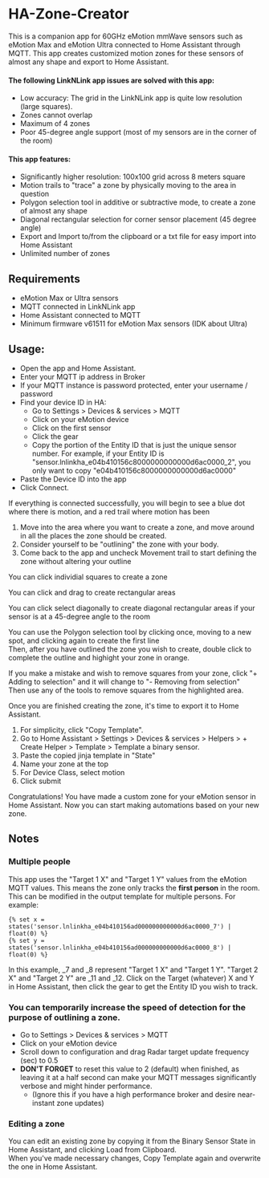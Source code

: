 # HA-Zone-Creator

This is a companion app for 60GHz eMotion mmWave sensors such as eMotion Max and eMotion Ultra connected to Home Assistant through MQTT. This app creates customized motion zones for these sensors of almost any shape and export to Home Assistant.

#### The following LinkNLink app issues are solved with this app:
- Low accuracy: The grid in the LinkNLink app is quite low resolution (large squares).
- Zones cannot overlap
- Maximum of 4 zones
- Poor 45-degree angle support (most of my sensors are in the corner of the room)

#### This app features:
* Significantly higher resolution: 100x100 grid across 8 meters square
* Motion trails to "trace" a zone by physically moving to the area in question
* Polygon selection tool in additive or subtractive mode, to create a zone of almost any shape
* Diagonal rectangular selection for corner sensor placement (45 degree angle)
* Export and Import to/from the clipboard or a txt file for easy import into Home Assistant
* Unlimited number of zones

## Requirements
- eMotion Max or Ultra sensors
- MQTT connected in LinkNLink app
- Home Assistant connected to MQTT
- Minimum firmware v61511 for eMotion Max sensors (IDK about Ultra)

## Usage:
- Open the app and Home Assistant.
- Enter your MQTT ip address in Broker
- If your MQTT instance is password protected, enter your username / password
- Find your device ID in HA:
	- Go to Settings > Devices & services > MQTT
	- Click on your eMotion device
	- Click on the first sensor
	- Click the gear
	- Copy the portion of the Entity ID that is just the unique sensor number. For example, if your Entity ID is "sensor.lnlinkha_e04b410156c8000000000000d6ac0000_2", you only want to copy "e04b410156c8000000000000d6ac0000"
- Paste the Device ID into the app
- Click Connect.

If everything is connected successfully, you will begin to see a blue dot where there is motion, and a red trail where motion has been

1. Move into the area where you want to create a zone, and move around in all the places the zone should be created.
2. Consider yourself to be "outlining" the zone with your body.
3. Come back to the app and uncheck Movement trail to start defining the zone without altering your outline

You can click individial squares to create a zone

You can click and drag to create rectangular areas

You can click select diagonally to create diagonal rectangular areas if your sensor is at a 45-degree angle to the room

You can use the Polygon selection tool by clicking once, moving to a new spot, and clicking again to create the first line<br>
Then, after you have outlined the zone you wish to create, double click to complete the outline and highight your zone in orange.

If you make a mistake and wish to remove squares from your zone, click "+ Adding to selection" and it will change to "- Removing from selection"<br>
Then use any of the tools to remove squares from the highlighted area.

Once you are finished creating the zone, it's time to export it to Home Assistant.
1. For simplicity, click "Copy Template".
2. Go to Home Assistant > Settings > Devices & services > Helpers > + Create Helper > Template > Template a binary sensor.
3. Paste the copied jinja template in "State"
4. Name your zone at the top
5. For Device Class, select motion
6. Click submit

Congratulations! You have made a custom zone for your eMotion sensor in Home Assistant. Now you can start making automations based on your new zone.

## Notes
### Multiple people
This app uses the "Target 1 X" and "Target 1 Y" values from the eMotion MQTT values. This means the zone only tracks the **first person** in the room. This can be modified in the output template for multiple persons.
For example:
```
{% set x = states('sensor.lnlinkha_e04b410156ad000000000000d6ac0000_7') | float(0) %}
{% set y = states('sensor.lnlinkha_e04b410156ad000000000000d6ac0000_8') | float(0) %}
```
In this example, _7 and _8 represent "Target 1 X" and "Target 1 Y". "Target 2 X" and "Target 2 Y" are _11 and _12. Click on the Target (whatever) X and Y in Home Assistant, then click the gear to get the Entity ID you wish to track.

### You can temporarily increase the speed of detection for the purpose of outlining a zone.
- Go to Settings > Devices & services > MQTT
- Click on your eMotion device
- Scroll down to configuration and drag Radar target update frequency (sec) to 0.5
- **DON'T FORGET** to reset this value to 2 (default) when finished, as leaving it at a half second can make your MQTT messages significantly verbose and might hinder performance.
	- (Ignore this if you have a high performance broker and desire near-instant zone updates)

### Editing a zone
You can edit an existing zone by copying it from the Binary Sensor State in Home Assistant, and clicking Load from Clipboard.<br>
When you've made necessary changes, Copy Template again and overwrite the one in Home Assistant.
